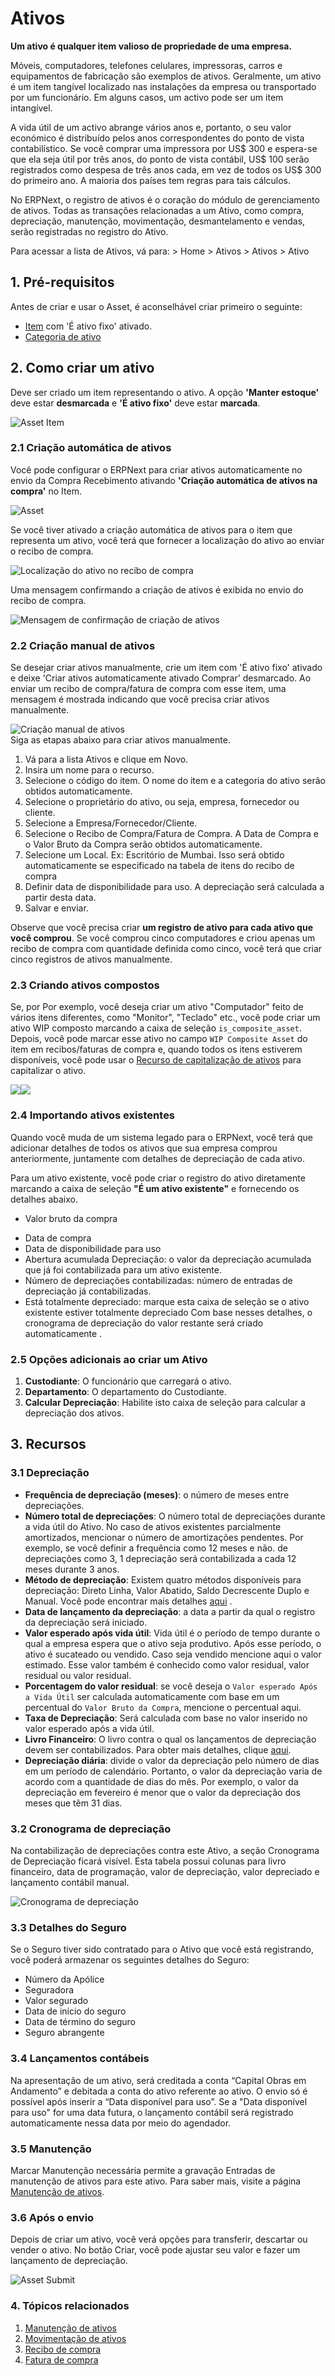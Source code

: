 # Ativos



**Um ativo é qualquer item valioso de propriedade de uma empresa.**

Móveis, computadores, telefones celulares, impressoras, carros e equipamentos de fabricação são exemplos de ativos. Geralmente, um ativo é um item tangível localizado nas instalações da empresa ou transportado por um funcionário. Em alguns casos, um activo pode ser um item intangível.

A vida útil de um activo abrange vários anos e, portanto, o seu valor económico é distribuído pelos anos correspondentes do ponto de vista contabilístico. Se você comprar uma impressora por US$ 300 e espera-se que ela seja útil por três anos, do ponto de vista contábil, US$ 100 serão registrados como despesa de três anos cada, em vez de todos os US$ 300 do primeiro ano. A maioria dos países tem regras para tais cálculos.

No ERPNext, o registro de ativos é o coração do módulo de gerenciamento de ativos. Todas as transações relacionadas a um Ativo, como compra, depreciação, manutenção, movimentação, desmantelamento e vendas, serão registradas no registro do Ativo.

Para acessar a lista de Ativos, vá para: > Home > Ativos > Ativos > Ativo

## 1. Pré-requisitos

Antes de criar e usar o Asset, é aconselhável criar primeiro o seguinte:

* [Item](/docs/pt/stock/item) com 'É ativo fixo' ativado.
* [Categoria de ativo](/docs/pt/asset/asset-category)

## 2. Como criar um ativo

Deve ser criado um item representando o ativo. A opção **'Manter estoque'** deve estar **desmarcada** e **'É ativo fixo'** deve estar **marcada**.

 ![Asset Item](/files/asset-item.png)![]()

### 2.1 Criação automática de ativos

Você pode configurar o ERPNext para criar ativos automaticamente no envio da Compra Recebimento ativando **'Criação automática de ativos na compra'** no Item.

![Asset](/files/asset-auto-create.png)![]()  


Se você tiver ativado a criação automática de ativos para o item que representa um ativo, você terá que fornecer a localização do ativo ao enviar o recibo de compra.

![Localização do ativo no recibo de compra](/files/asset-location-in-purchase-receipt.png)![]()  


Uma mensagem confirmando a criação de ativos é exibida no envio do recibo de compra.

![Mensagem de confirmação de criação de ativos](/files/asset-auto-create-on-purchase.png)![]()  


### 2.2 Criação manual de ativos

Se desejar criar ativos manualmente, crie um item com 'É ativo fixo' ativado e deixe 'Criar ativos automaticamente ativado Comprar' desmarcado. Ao enviar um recibo de compra/fatura de compra com esse item, uma mensagem é mostrada indicando que você precisa criar ativos manualmente.

![Criação manual de ativos](/files/asset-manual-creation-message.png)![]()  
Siga as etapas abaixo para criar ativos manualmente.

1. Vá para a lista Ativos e clique em Novo.
2. Insira um nome para o recurso.
3. Selecione o código do item. O nome do item e a categoria do ativo serão obtidos automaticamente.
4. Selecione o proprietário do ativo, ou seja, empresa, fornecedor ou cliente.
5. Selecione a Empresa/Fornecedor/Cliente.
6. Selecione o Recibo de Compra/Fatura de Compra. A Data de Compra e o Valor Bruto da Compra serão obtidos automaticamente.
7. Selecione um Local. Ex: Escritório de Mumbai. Isso será obtido automaticamente se especificado na tabela de itens do recibo de compra
8. Definir data de disponibilidade para uso. A depreciação será calculada a partir desta data.
9. Salvar e enviar.

Observe que você precisa criar **um registro de ativo para cada ativo que você comprou**. Se você comprou cinco computadores e criou apenas um recibo de compra com quantidade definida como cinco, você terá que criar cinco registros de ativos manualmente.

### 2.3 Criando ativos compostos

Se, por Por exemplo, você deseja criar um ativo "Computador" feito de vários itens diferentes, como "Monitor", "Teclado" etc., você pode criar um ativo WIP composto marcando a caixa de seleção `is_composite_asset`. Depois, você pode marcar esse ativo no campo `WIP Composite Asset` do item em recibos/faturas de compra e, quando todos os itens estiverem disponíveis, você pode usar o [Recurso de capitalização de ativos](https://docs.erpnext.com/docs/user/manual/en/asset-capitalization) para capitalizar o ativo.

 ![](/files/t6xnhCo.png)![](/files/jdmoSl4.png)![]()  


### 2.4 Importando ativos existentes

Quando você muda de um sistema legado para o ERPNext, você terá que adicionar detalhes de todos os ativos que sua empresa comprou anteriormente, juntamente com detalhes de depreciação de cada ativo.

 Para um ativo existente, você pode criar o registro do ativo diretamente marcando a caixa de seleção **"É um ativo existente"** e fornecendo os detalhes abaixo.

* Valor bruto da compra


- Data de compra
- Data de disponibilidade para uso
- Abertura acumulada Depreciação: o valor da depreciação acumulada que já foi contabilizada para um ativo existente.
- Número de depreciações contabilizadas: número de entradas de depreciação já contabilizadas.
 - Está totalmente depreciado: marque esta caixa de seleção se o ativo existente estiver totalmente depreciado
Com base nesses detalhes, o cronograma de depreciação do valor restante será criado automaticamente .

### 2.5 Opções adicionais ao criar um Ativo

1. **Custodiante**: O funcionário que carregará o ativo.
2. **Departamento**: O departamento do Custodiante.
3. **Calcular Depreciação**: Habilite isto caixa de seleção para calcular a depreciação dos ativos.

## 3. Recursos

### 3.1 Depreciação

* **Frequência de depreciação (meses)**: o número de meses entre depreciações.
* **Número total de depreciações**: O número total de depreciações durante a vida útil do Ativo. No caso de ativos existentes parcialmente amortizados, mencionar o número de amortizações pendentes. Por exemplo, se você definir a frequência como 12 meses e não. de depreciações como 3, 1 depreciação será contabilizada a cada 12 meses durante 3 anos.
* **Método de depreciação**: Existem quatro métodos disponíveis para depreciação: Direto Linha, Valor Abatido, Saldo Decrescente Duplo e Manual. Você pode encontrar mais detalhes [aqui](https://docs.erpnext.com/docs/user/manual/en/asset-depreciation) .
* **Data de lançamento da depreciação**: a data a partir da qual o registro da depreciação será iniciado.
* **Valor esperado após vida útil**: Vida útil é o período de tempo durante o qual a empresa espera que o ativo seja produtivo. Após esse período, o ativo é sucateado ou vendido. Caso seja vendido mencione aqui o valor estimado. Esse valor também é conhecido como valor residual, valor residual ou valor residual.
* **Porcentagem do valor residual**: se você deseja o `Valor esperado Após a Vida Útil` ser calculada automaticamente com base em um percentual do `Valor Bruto da Compra`, mencione o percentual aqui.
* **Taxa de Depreciação**: Será calculada com base no valor inserido no valor esperado após a vida útil.
* **Livro Financeiro**: O livro contra o qual os lançamentos de depreciação devem ser contabilizados. Para obter mais detalhes, clique [aqui](/docs/pt/accounts/finance-book).
* **Depreciação diária**: divide o valor da depreciação pelo número de dias em um período de calendário. Portanto, o valor da depreciação varia de acordo com a quantidade de dias do mês. Por exemplo, o valor da depreciação em fevereiro é menor que o valor da depreciação dos meses que têm 31 dias.

### 3.2 Cronograma de depreciação

Na contabilização de depreciações contra este Ativo, a seção Cronograma de Depreciação ficará visível. Esta tabela possui colunas para livro financeiro, data de programação, valor de depreciação, valor depreciado e lançamento contábil manual.

![Cronograma de depreciação](/files/asset-depreciation-schedule.png)![]()  


###  3.3 Detalhes do Seguro

Se o Seguro tiver sido contratado para o Ativo que você está registrando, você poderá armazenar os seguintes detalhes do Seguro:

* Número da Apólice
* Seguradora
* Valor segurado
* Data de início do seguro
* Data de término do seguro
* Seguro abrangente

### 3.4 Lançamentos contábeis

Na apresentação de um ativo, será creditada a conta “Capital Obras em Andamento” e debitada a conta do ativo referente ao ativo. O envio só é possível após inserir a “Data disponível para uso”. Se a "Data disponível para uso" for uma data futura, o lançamento contábil será registrado automaticamente nessa data por meio do agendador.

### 3.5 Manutenção

Marcar Manutenção necessária permite a gravação Entradas de manutenção de ativos para este ativo. Para saber mais, visite a página [Manutenção de ativos](/docs/pt/asset/asset-maintenance).

### 3.6 Após o envio

Depois de criar um ativo, você verá opções para transferir, descartar ou vender o ativo. No botão Criar, você pode ajustar seu valor e fazer um lançamento de depreciação.

![Asset Submit](/files/asset-submit.png)![]()  


### 4. Tópicos relacionados

1. [Manutenção de ativos](/docs/pt/asset/asset-maintenance)
2. [Movimentação de ativos](/docs/pt/asset/asset-movement)
3. [Recibo de compra](/docs/pt/stock/purchase-receipt)
4. [Fatura de compra](/docs/pt/accounts/purchase-fatura)


